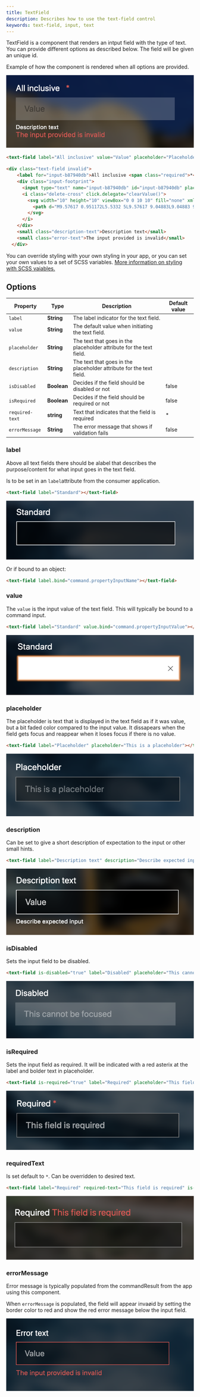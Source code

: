 ```yaml
---
title: TextField
description: Describes how to use the text-field control
keywords: text-field, input, text
---
```


TextField is a component that renders an intput field with the type of text. You can provide different options as described below. The field will be given an unique id.

Example of how the component is rendered when all options are provided.

![All Inclusive](./all_inclusive.png)

```html
<text-field label="All inclusive" value="Value" placeholder="Placeholder text" description="Description text" is-disabled="true" is-required="Required" reuired-text="Field is required" error-message="The input provided is invalid"></text-field>
```

```html
<div class="text-field invalid">
    <label for="input-b87940db">All inclusive <span class="required">*</span></label>
    <div class="input-footprint">
      <input type="text" name="input-b87940db" id="input-b87940db" placeholder="Placeholder text" disabled="" required="">
      <i class="delete-cross" click.delegate="clearValue()">
        <svg width="10" height="10" viewBox="0 0 10 10" fill="none" xmlns="http://www.w3.org/2000/svg">
          <path d="M9.57617 0.951172L5.5332 5L9.57617 9.04883L9.04883 9.57617L5 5.5332L0.951172 9.57617L0.423828 9.04883L4.4668 5L0.423828 0.951172L0.951172 0.423828L5 4.4668L9.04883 0.423828L9.57617 0.951172Z" fill="black" fill-opacity="0.8"></path>
        </svg>
      </i>
    </div>
    <small class="description-text">Description text</small>
    <small class="error-text">The input provided is invalid</small>
  </div>
```

You can override styling with your own styling in your app, or you can set your own values to a set of SCSS variables. [More information on styling with SCSS vaiables.](styling)

## Options

| Property        | Type        | Description                                                         | Default value |
| --------------- | ----------- | ------------------------------------------------------------------- | ------------- |
| `label`         | **String**  | The label indicator for the text field.                             |               |
| `value`         | **String**  | The default value when initiating the text field.                   |               |
| `placeholder`   | **String**  | The text that goes in the placeholder attribute for the text field. |               |
| `description`   | **String**  | The text that goes in the placeholder attribute for the text field. |               |
| `isDisabled`    | **Boolean** | Decides if the field should be disabled or not                      | false         |
| `isRequired`    | **Boolean** | Decides if the field should be required or not                      | false         |
| `required-text` | **string**  | Text that indicates that the field is required                      | \*            |
| `errorMessage`  | **String**  | The error message that shows if validation fails                    | false         |

### label

Above all text fields there should be alabel that describes the purpose/content for what input goes in the text field.

Is to be set in an `label`attribute from the consumer application.

```html
<text-field label="Standard"></text-field>
```

![Label](./Label.png)

Or if bound to an object:

```html
<text-field label.bind="command.propertyInputName"></text-field>
```

### value

The `value` is the input value of the text field. This will typically be bound to a command input.

```html
<text-field label="Standard" value.bind="command.propertyInputValue"></text-field>
```

![text-field with focus](./Focus.png)

### placeholder

The placeholder is text that is displayed in the text field as if it was value, but a bit faded color compared to the input value. It dissapears when the field gets focus and reappear when it loses focus if there is no value.

```html
<text-field label="Placeholder" placeholder="This is a placeholder"></text-field>
```

![Placeholder](./Placeholder.png)

### description

Can be set to give a short description of expectation to the input or other small hints.

```html
<text-field label="Description text" description="Describe expected input"></text-field>
```

![Description](./description.png)

### isDisabled

Sets the input field to be disabled.

```html
<text-field is-disabled="true" label="Disabled" placeholder="This cannot be focused"></text-field>
```

![Disabled](./Disabled.png)

### isRequired

Sets the input field as required. It will be indicated with a red asterix at the label and bolder text in placeholder.

```html
<text-field is-required="true" label="Required" placeholder="This field is required"></text-field>
```

![Required](./Required.png)

### requiredText

Is set default to `*`. Can be overridden to desired text.

```html
<text-field label="Required" required-text="This field is required" is-required="true"></text-field>
```

![Required text](./required_text.png)

### errorMessage

Error message is typically populated from the commandResult from the app using this component.

When `errorMessage` is populated, the field will appear invaøid by setting the border color to red and show the red error message below the input field.

![Error message](./error_text.png)
